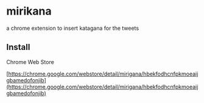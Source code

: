 # mirikana
a chrome extension to insert katagana for the tweets

## Install

Chrome Web Store

[https://chrome.google.com/webstore/detail/mirigana/hbekfodhcnfpkmoeaijgbamedofonjib](https://chrome.google.com/webstore/detail/mirigana/hbekfodhcnfpkmoeaijgbamedofonjib)
